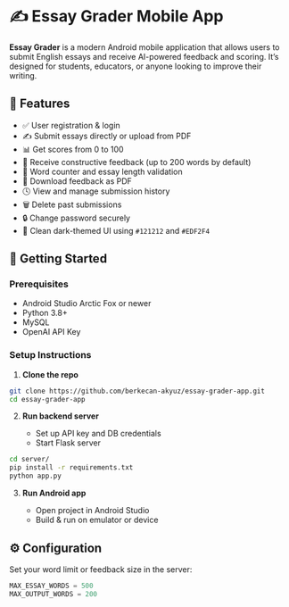 # ✍️ Essay Grader Mobile App

**Essay Grader** is a modern Android mobile application that allows users to submit English essays and receive AI-powered feedback and scoring. It’s designed for students, educators, or anyone looking to improve their writing.

## 📱 Features

- ✅ User registration & login
- ✍️ Submit essays directly or upload from PDF
- 📊 Get scores from 0 to 100
- 🧠 Receive constructive feedback (up to 200 words by default)
- 🧾 Word counter and essay length validation
- 🧷 Download feedback as PDF
- 🕓 View and manage submission history
- 🗑 Delete past submissions
- 🔒 Change password securely
- 🎨 Clean dark-themed UI using `#121212` and `#EDF2F4`

## 🚀 Getting Started

### Prerequisites

- Android Studio Arctic Fox or newer
- Python 3.8+
- MySQL
- OpenAI API Key

### Setup Instructions

1. **Clone the repo**

```bash
git clone https://github.com/berkecan-akyuz/essay-grader-app.git
cd essay-grader-app
````

2. **Run backend server**

   * Set up API key and DB credentials
   * Start Flask server

```bash
cd server/
pip install -r requirements.txt
python app.py
```

3. **Run Android app**

   * Open project in Android Studio
   * Build & run on emulator or device

## ⚙️ Configuration

Set your word limit or feedback size in the server:

```python
MAX_ESSAY_WORDS = 500
MAX_OUTPUT_WORDS = 200
```
